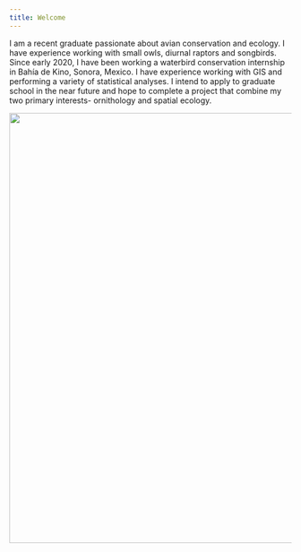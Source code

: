 ```yaml
---
title: Welcome
---
```


I am a recent graduate passionate about avian conservation and ecology. I have experience working with small owls, diurnal raptors and songbirds. Since early 2020, I have been working a waterbird conservation internship in Bahía de Kino, Sonora, Mexico. I have experience working with GIS and performing a variety of statistical analyses. I intend to apply to graduate school in the near future and hope to complete a project that combine my two primary interests- ornithology and spatial ecology.

<img align="center" width="1024" height="768" src="https://github.com/jellison8640/site/blob/master/docs/photos/merl.jpg">
